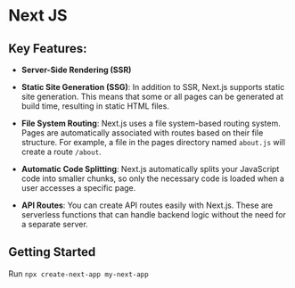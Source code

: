 # Next JS

## Key Features:

- **Server-Side Rendering (SSR)**

- **Static Site Generation (SSG)**: In addition to SSR, Next.js supports static site generation. This means that some or all pages can be generated at build time, resulting in static HTML files.

- **File System Routing**: Next.js uses a file system-based routing system. Pages are automatically associated with routes based on their file structure. For example, a file in the pages directory named `about.js` will create a route `/about`.

- **Automatic Code Splitting**: Next.js automatically splits your JavaScript code into smaller chunks, so only the necessary code is loaded when a user accesses a specific page.

- **API Routes**: You can create API routes easily with Next.js. These are serverless functions that can handle backend logic without the need for a separate server.

## Getting Started

Run `npx create-next-app my-next-app`
